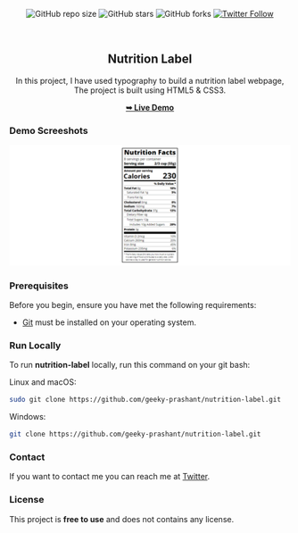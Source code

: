<div align="center">
  
  ![GitHub repo size](https://img.shields.io/github/repo-size/geeky-prashant/nutrition-label)
  ![GitHub stars](https://img.shields.io/github/stars/geeky-prashant/nutrition-label?style=social)
  ![GitHub forks](https://img.shields.io/github/forks/geeky-prashant/nutrition-label?style=social)
  [![Twitter Follow](https://img.shields.io/twitter/follow/geekyprashant?style=social)](https://twitter.com/intent/follow?screen_name=geekyprashant)
 
  <br />

  <h2 align="center">Nutrition Label</h2>
In this project, I have used typography to build a nutrition label webpage, <br />The project is built using HTML5 & CSS3.

  <a href="https://geeky-prashant.github.io/nutrition-label/"><strong>➥ Live Demo</strong></a>

</div>

### Demo Screeshots

![Nutrition Label Desktop Demo](./readme-images/Nutrition-Label.png "Desktop Demo")

### Prerequisites

Before you begin, ensure you have met the following requirements:

* [Git](https://git-scm.com/downloads "Download Git") must be installed on your operating system.

### Run Locally

To run **nutrition-label** locally, run this command on your git bash:

Linux and macOS:

```bash
sudo git clone https://github.com/geeky-prashant/nutrition-label.git
```

Windows:

```bash
git clone https://github.com/geeky-prashant/nutrition-label.git
```

### Contact

If you want to contact me you can reach me at [Twitter](https://www.twitter.com/geekyprashant).

### License

This project is **free to use** and does not contains any license.
